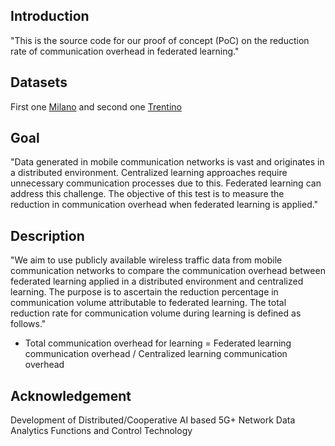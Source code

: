 ## Introduction

"This is the source code for our proof of concept (PoC) on the reduction rate of communication overhead in federated learning."

## Datasets

First one [Milano](https://drive.google.com/file/d/1aKh1icdmK9ho3mOZiNg593ivgIeycWKz/view?usp=sharing) and second one [Trentino](https://drive.google.com/file/d/1R-hrUVS1TY6Eec6k6aN_ce4u56LeYNHv/view?usp=sharing)

## Goal

"Data generated in mobile communication networks is vast and originates in a distributed environment. Centralized learning approaches require unnecessary communication processes due to this. Federated learning can address this challenge. The objective of this test is to measure the reduction in communication overhead when federated learning is applied."

## Description

"We aim to use publicly available wireless traffic data from mobile communication networks to compare the communication overhead between federated learning applied in a distributed environment and centralized learning. The purpose is to ascertain the reduction percentage in communication volume attributable to federated learning. The total reduction rate for communication volume during learning is defined as follows."

- Total communication overhead for learning = Federated learning communication overhead / Centralized learning communication overhead


## Acknowledgement
Development of Distributed/Cooperative AI based 5G+ Network Data Analytics Functions and Control Technology

